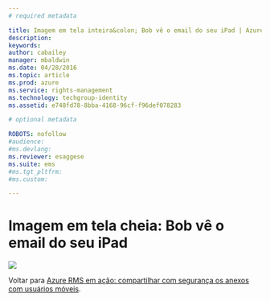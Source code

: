 ```yaml
---
# required metadata

title: Imagem em tela inteira&colon; Bob vê o email do seu iPad | Azure RMS
description:
keywords:
author: cabailey
manager: mbaldwin
ms.date: 04/28/2016
ms.topic: article
ms.prod: azure
ms.service: rights-management
ms.technology: techgroup-identity
ms.assetid: e748fd78-8bba-4168-96cf-f96def078283

# optional metadata

ROBOTS: nofollow
#audience:
#ms.devlang:
ms.reviewer: esaggese
ms.suite: ems
#ms.tgt_pltfrm:
#ms.custom:

---
```


# Imagem em tela cheia: Bob vê o email do seu iPad
![](./media/AzRMS_StoryboardEmaill2.PNG)

Voltar para [Azure RMS em ação: compartilhar com segurança os anexos com usuários móveis](http://technet.microsoft.com/library/jj585026.aspx).



<!--HONumber=Apr16_HO3-->


